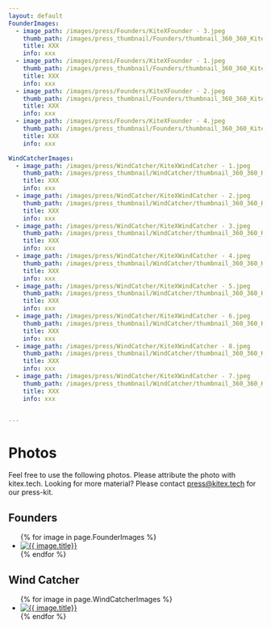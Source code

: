 ```yaml
---
layout: default
FounderImages:
  - image_path: /images/press/Founders/KiteXFounder - 3.jpeg
    thumb_path: /images/press_thumbnail/Founders/thumbnail_360_360_KiteXFounder - 3.jpeg
    title: XXX
    info: xxx
  - image_path: /images/press/Founders/KiteXFounder - 1.jpeg
    thumb_path: /images/press_thumbnail/Founders/thumbnail_360_360_KiteXFounder - 1.jpeg
    title: XXX
    info: xxx
  - image_path: /images/press/Founders/KiteXFounder - 2.jpeg
    thumb_path: /images/press_thumbnail/Founders/thumbnail_360_360_KiteXFounder - 2.jpeg
    title: XXX
    info: xxx
  - image_path: /images/press/Founders/KiteXFounder - 4.jpeg
    thumb_path: /images/press_thumbnail/Founders/thumbnail_360_360_KiteXFounder - 4.jpeg
    title: XXX
    info: xxx

WindCatcherImages:
  - image_path: /images/press/WindCatcher/KiteXWindCatcher - 1.jpeg
    thumb_path: /images/press_thumbnail/WindCatcher/thumbnail_360_360_KiteXWindCatcher - 1.jpeg
    title: XXX
    info: xxx
  - image_path: /images/press/WindCatcher/KiteXWindCatcher - 2.jpeg
    thumb_path: /images/press_thumbnail/WindCatcher/thumbnail_360_360_KiteXWindCatcher - 2.jpeg
    title: XXX
    info: xxx
  - image_path: /images/press/WindCatcher/KiteXWindCatcher - 3.jpeg
    thumb_path: /images/press_thumbnail/WindCatcher/thumbnail_360_360_KiteXWindCatcher - 3.jpeg
    title: XXX
    info: xxx
  - image_path: /images/press/WindCatcher/KiteXWindCatcher - 4.jpeg
    thumb_path: /images/press_thumbnail/WindCatcher/thumbnail_360_360_KiteXWindCatcher - 4.jpeg
    title: XXX
    info: xxx
  - image_path: /images/press/WindCatcher/KiteXWindCatcher - 5.jpeg
    thumb_path: /images/press_thumbnail/WindCatcher/thumbnail_360_360_KiteXWindCatcher - 5.jpeg
    title: XXX
    info: xxx
  - image_path: /images/press/WindCatcher/KiteXWindCatcher - 6.jpeg
    thumb_path: /images/press_thumbnail/WindCatcher/thumbnail_360_360_KiteXWindCatcher - 6.jpeg
    title: XXX
    info: xxx
  - image_path: /images/press/WindCatcher/KiteXWindCatcher - 8.jpeg
    thumb_path: /images/press_thumbnail/WindCatcher/thumbnail_360_360_KiteXWindCatcher - 8.jpeg
    title: XXX
    info: xxx
  - image_path: /images/press/WindCatcher/KiteXWindCatcher - 7.jpeg
    thumb_path: /images/press_thumbnail/WindCatcher/thumbnail_360_360_KiteXWindCatcher - 7.jpeg
    title: XXX
    info: xxx


---
```


# Photos

Feel free to use the following photos. Please attribute the photo with kitex.tech.
Looking for more material? Please contact [press@kitex.tech](mailto:press@kitex.tech) for our press-kit.

## Founders

<ul class="photo-gallery">
  {% for image in page.FounderImages %}
    <li>
      <a href="{{ image.image_path }}"> <img src="{{ image.thumb_path }}" alt="{{ image.title}}"/> </a>
    </li>
  {% endfor %}
</ul>

## Wind Catcher

<ul class="photo-gallery">
  {% for image in page.WindCatcherImages %}
    <li>
      <a href="{{ image.image_path }}"> <img src="{{ image.thumb_path }}" alt="{{ image.title}}"/> </a>
    </li>  {% endfor %}
</ul>
